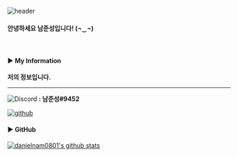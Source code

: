 ![header](https://capsule-render.vercel.app/api?type=waving&color=auto&height=200&section=header&text=Hello!&fontSize=70&fontAlignY=40)
<h4 align="left"> 안녕하세요 남준성입니다! (¬‿¬) </h4> 

<br>
<h4 align="left">▶ My Information </h4> 

**저의 정보입니다.**

-----

<img alt="Discord" src="https://img.shields.io/badge/Discord-%235865F2.svg?style=for-the-badge&amp;logo=discord&amp;logoColor=white"> **: 남준성#9452**

[![github](https://img.shields.io/badge/Github-181717?style=flat-square&logo=github&logoColor=white)](https://github.com/danielnam0801)

<h4 align="left">▶ GitHub </h4> 

<!--[![streak](https://github-readme-streak-stats.herokuapp.com/?user=danielnam0801&theme=calm)](https://github.com/danielnam0801)-->
[![danielnam0801's github stats](https://github-readme-stats.vercel.app/api?username=danielnam0801&show_icons=true&theme=dracula)](https://github.com/danielnam0801)
